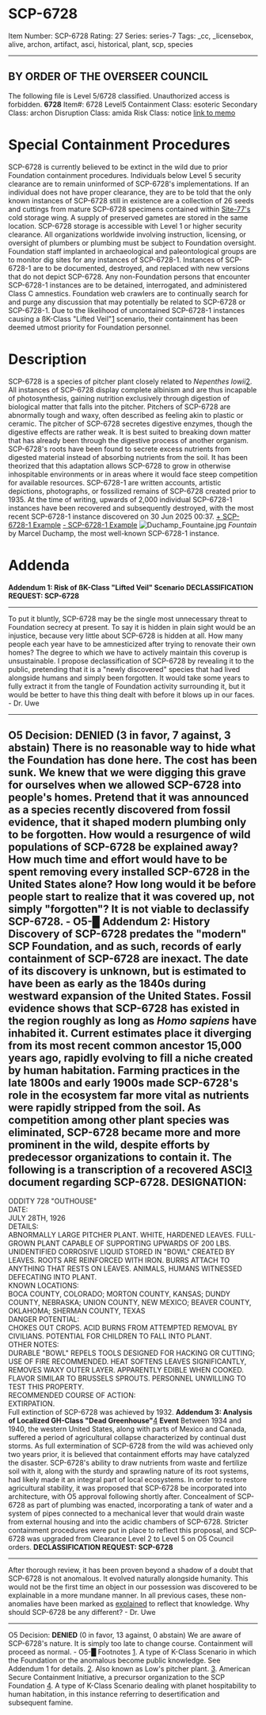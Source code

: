 # SCP-6728
Item Number: SCP-6728
Rating: 27
Series: series-7
Tags: _cc, _licensebox, alive, archon, artifact, asci, historical, plant, scp, species

---

  

## BY ORDER OF THE OVERSEER COUNCIL
The following file is Level 5/6728 classified. Unauthorized access is forbidden.
**6728**
Item#: 6728
Level5
Containment Class:
esoteric
Secondary Class:
archon
Disruption Class:
amida
Risk Class:
notice
[link to memo](/classification-committee-memo)  

  

# Special Containment Procedures
SCP-6728 is currently believed to be extinct in the wild due to prior Foundation containment procedures. Individuals below Level 5 security clearance are to remain uninformed of SCP-6728's implementations. If an individual does not have proper clearance, they are to be told that the only known instances of SCP-6728 still in existence are a collection of 26 seeds and cuttings from mature SCP-6728 specimens contained within [Site-77's](/secure-facility-dossier-site-77) cold storage wing. A supply of preserved gametes are stored in the same location. SCP-6728 storage is accessible with Level 1 or higher security clearance.
All organizations worldwide involving instruction, licensing, or oversight of plumbers or plumbing must be subject to Foundation oversight. Foundation staff implanted in archaeological and paleontological groups are to monitor dig sites for any instances of SCP-6728-1. Instances of SCP-6728-1 are to be documented, destroyed, and replaced with new versions that do not depict SCP-6728. Any non-Foundation persons that encounter SCP-6728-1 instances are to be detained, interrogated, and administered Class C amnestics. Foundation web crawlers are to continually search for and purge any discussion that may potentially be related to SCP-6728 or SCP-6728-1.
Due to the likelihood of uncontained SCP-6728-1 instances causing a ßK-Class "Lifted Veil"[1](javascript:;) scenario, their containment has been deemed utmost priority for Foundation personnel.
# Description
SCP-6728 is a species of pitcher plant closely related to _Nepenthes lowii_[2](javascript:;). All instances of SCP-6728 display complete albinism and are thus incapable of photosynthesis, gaining nutrition exclusively through digestion of biological matter that falls into the pitcher. Pitchers of SCP-6728 are abnormally tough and waxy, often described as feeling akin to plastic or ceramic.
The pitcher of SCP-6728 secretes digestive enzymes, though the digestive effects are rather weak. It is best suited to breaking down matter that has already been through the digestive process of another organism. SCP-6728's roots have been found to secrete excess nutrients from digested material instead of absorbing nutrients from the soil. It has been theorized that this adaptation allows SCP-6728 to grow in otherwise inhospitable environments or in areas where it would face steep competition for available resources.
SCP-6728-1 are written accounts, artistic depictions, photographs, or fossilized remains of SCP-6728 created prior to 1935. At the time of writing, upwards of 2,000 individual SCP-6728-1 instances have been recovered and subsequently destroyed, with the most recent SCP-6728-1 instance discovered on 30 Jun 2025 00:37.
[\+ SCP-6728-1 Example](javascript:;)
[\- SCP-6728-1 Example](javascript:;)
![Duchamp_Fountaine.jpg](https://scp-wiki.wdfiles.com/local--files/scp-6728/Duchamp_Fountaine.jpg)
_Fountain_ by Marcel Duchamp, the most well-known SCP-6728-1 instance.
# Addenda
**Addendum 1: Risk of ßK-Class "Lifted Veil" Scenario**
**DECLASSIFICATION REQUEST: SCP-6728**
* * *
To put it bluntly, SCP-6728 may be the single most unnecessary threat to Foundation secrecy at present. To say it is hidden in plain sight would be an injustice, because very little about SCP-6728 is hidden at all. How many people each year have to be amnesticized after trying to renovate their own homes? The degree to which we have to actively maintain this coverup is unsustainable. I propose declassification of SCP-6728 by revealing it to the public, pretending that it is a "newly discovered" species that had lived alongside humans and simply been forgotten. It would take some years to fully extract it from the tangle of Foundation activity surrounding it, but it would be better to have this thing dealt with before it blows up in our faces.
\- Dr. Uwe
* * *
O5 Decision:
**DENIED**
(3 in favor, 7 against, 3 abstain)
There is no reasonable way to hide what the Foundation has done here. The cost has been sunk. We knew that we were digging this grave for ourselves when we allowed SCP-6728 into people's homes.
Pretend that it was announced as a species recently discovered from fossil evidence, that it shaped modern plumbing only to be forgotten. How would a resurgence of wild populations of SCP-6728 be explained away? How much time and effort would have to be spent removing every installed SCP-6728 in the United States alone? How long would it be before people start to realize that it was covered up, not simply "forgotten"?
It is not viable to declassify SCP-6728.
\- O5-█
**Addendum 2: History**
Discovery of SCP-6728 predates the "modern" SCP Foundation, and as such, records of early containment of SCP-6728 are inexact. The date of its discovery is unknown, but is estimated to have been as early as the 1840s during westward expansion of the United States.
Fossil evidence shows that SCP-6728 has existed in the region roughly as long as _Homo sapiens_ have inhabited it. Current estimates place it diverging from its most recent common ancestor 15,000 years ago, rapidly evolving to fill a niche created by human habitation.
Farming practices in the late 1800s and early 1900s made SCP-6728's role in the ecosystem far more vital as nutrients were rapidly stripped from the soil. As competition among other plant species was eliminated, SCP-6728 became more and more prominent in the wild, despite efforts by predecessor organizations to contain it.
The following is a transcription of a recovered ASCI[3](javascript:;) document regarding SCP-6728.
DESIGNATION:  
---  
ODDITY 728 "OUTHOUSE"  
DATE:  
JULY 28TH, 1926  
DETAILS:  
ABNORMALLY LARGE PITCHER PLANT. WHITE, HARDENED LEAVES. FULL-GROWN PLANT CAPABLE OF SUPPORTING UPWARDS OF 200 LBS. UNIDENTIFIED CORROSIVE LIQUID STORED IN "BOWL" CREATED BY LEAVES. ROOTS ARE REINFORCED WITH IRON. BURRS ATTACH TO ANYTHING THAT RESTS ON LEAVES. ANIMALS, HUMANS WITNESSED DEFECATING INTO PLANT.  
KNOWN LOCATIONS:  
BOCA COUNTY, COLORADO; MORTON COUNTY, KANSAS; DUNDY COUNTY, NEBRASKA; UNION COUNTY, NEW MEXICO; BEAVER COUNTY, OKLAHOMA; SHERMAN COUNTY, TEXAS  
DANGER POTENTIAL:  
CHOKES OUT CROPS. ACID BURNS FROM ATTEMPTED REMOVAL BY CIVILIANS. POTENTIAL FOR CHILDREN TO FALL INTO PLANT.  
OTHER NOTES:  
DURABLE "BOWL" REPELS TOOLS DESIGNED FOR HACKING OR CUTTING; USE OF FIRE RECOMMENDED. HEAT SOFTENS LEAVES SIGNIFICANTLY, REMOVES WAXY OUTER LAYER. APPARENTLY EDIBLE WHEN COOKED. FLAVOR SIMILAR TO BRUSSELS SPROUTS. PERSONNEL UNWILLING TO TEST THIS PROPERTY.  
RECOMMENDED COURSE OF ACTION:  
EXTIRPATION.  
Full extinction of SCP-6728 was achieved by 1932.
**Addendum 3: Analysis of Localized GH-Class "Dead Greenhouse"**[4](javascript:;) **Event**
Between 1934 and 1940, the western United States, along with parts of Mexico and Canada, suffered a period of agricultural collapse characterized by continual dust storms. As full extermination of SCP-6728 from the wild was achieved only two years prior, it is believed that containment efforts may have catalyzed the disaster. SCP-6728's ability to draw nutrients from waste and fertilize soil with it, along with the sturdy and sprawling nature of its root systems, had likely made it an integral part of local ecosystems.
In order to restore agricultural stability, it was proposed that SCP-6728 be incorporated into architecture, with O5 approval following shortly after. Concealment of SCP-6728 as part of plumbing was enacted, incorporating a tank of water and a system of pipes connected to a mechanical lever that would drain waste from external housing and into the acidic chambers of SCP-6728. Stricter containment procedures were put in place to reflect this proposal, and SCP-6728 was upgraded from Clearance Level 2 to Level 5 on O5 Council orders.
**DECLASSIFICATION REQUEST: SCP-6728**
* * *
After thorough review, it has been proven beyond a shadow of a doubt that SCP-6728 is not anomalous. It evolved naturally alongside humanity. This would not be the first time an object in our possession was discovered to be explainable in a more mundane manner. In all previous cases, these non-anomalies have been marked as [explained](/scp-ex) to reflect that knowledge. Why should SCP-6728 be any different?
\- Dr. Uwe
* * *
O5 Decision:
**DENIED**
(0 in favor, 13 against, 0 abstain)
We are aware of SCP-6728's nature. It is simply too late to change course. Containment will proceed as normal.
\- O5-█
Footnotes
[1](javascript:;). A type of K-Class Scenario in which the Foundation or the anomalous become public knowledge. See Addendum 1 for details.
[2](javascript:;). Also known as Low's pitcher plant.
[3](javascript:;). American Secure Containment Initiative, a precursor organization to the SCP Foundation
[4](javascript:;). A type of K-Class Scenario dealing with planet hospitability to human habitation, in this instance referring to desertification and subsequent famine.